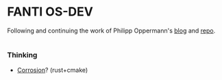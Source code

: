 # FANTI OS-DEV
Following and continuing the work of Philipp Oppermann's [blog](https://os.phil-opp.com) and [repo](https://github.com/phil-opp/blog_os/).


#

#
### Thinking

- [Corrosion](https://github.com/corrosion-rs/corrosion)? (rust+cmake)